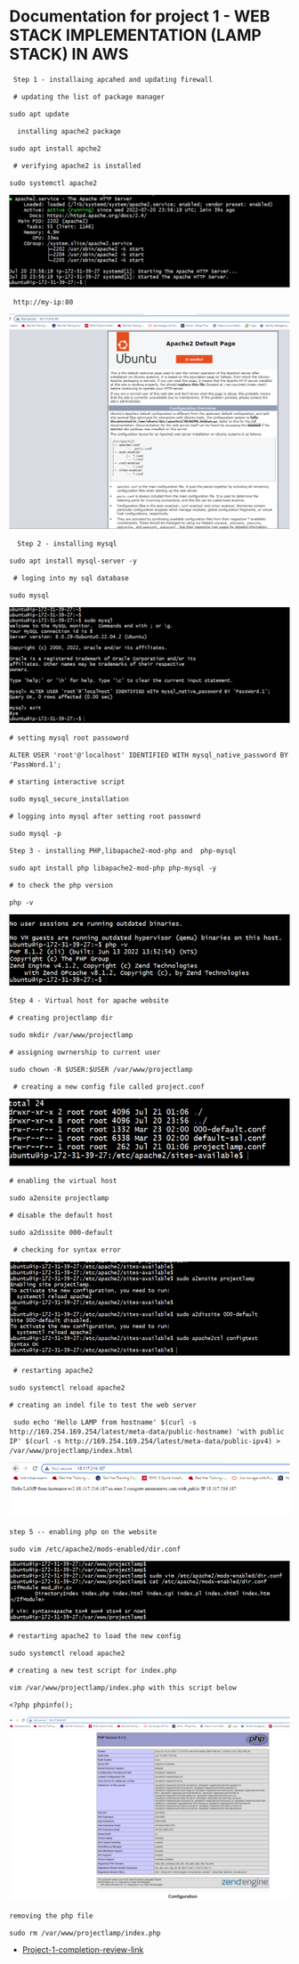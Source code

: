 # Documentation for project 1 - WEB STACK IMPLEMENTATION (LAMP STACK) IN AWS

` Step 1 - installaing apcahed and updating firewall`

` # updating the list of package manager`

`sudo apt update`

`  installing apache2 package`

`sudo apt install apche2`

` # verifying apache2 is installed`

`sudo systemctl apache2`

![project image](./images/Project1-Image1-systemctl-status-apache2.PNG)

` http://my-ip:80`

![project image](./images/Project1-Image2-apache-default-page.PNG)

`  Step 2 - installing mysql`

` sudo apt install mysql-server -y `

` # loging into my sql database`

` sudo mysql `

![project image](./images/Project1-Image3-mysql-passoword.PNG)



` # setting mysql root passoword `

` ALTER USER 'root'@'localhost' IDENTIFIED WITH mysql_native_password BY 'PassWord.1'; `

` # starting interactive script `

` sudo mysql_secure_installation `

` # logging into mysql after setting root passowrd `

` sudo mysql -p `

` Step 3 - installing PHP,libapache2-mod-php and  php-mysql `

` sudo apt install php libapache2-mod-php php-mysql -y `

` # to check the php version `

` php -v ` 

![project image](./images/project-1-image-4-php-version.PNG)

` Step 4 - Virtual host for apache website `

` # creating projectlamp dir `

`sudo mkdir /var/www/projectlamp`

` # assigning owrnership to current user `

` sudo chown -R $USER:$USER /var/www/projectlamp `

` # creating a new config file called project.conf` 

![project image](./images/project-1-image-5-projectlamp-conf.PNG)

` # enabling the virtual host `

` sudo a2ensite projectlamp `

` # disable the default host `

` sudo a2dissite 000-default `

` # checking for syntax error`

![project image](./images/project-1-image-6-ena-disab-configtest.PNG)

` # restarting apache2`

` sudo systemctl reload apache2 `

` # creating an indel file to test the web server `

` sudo echo 'Hello LAMP from hostname' $(curl -s http://169.254.169.254/latest/meta-data/public-hostname) 'with public IP' $(curl -s http://169.254.169.254/latest/meta-data/public-ipv4) > /var/www/projectlamp/index.html` 


![project image](./images/project-1-image-7-new-website-test-page.PNG)


` step 5 -- enabling php on the website `

` sudo vim /etc/apache2/mods-enabled/dir.conf `

![project image](./images/project-1-image-8-mods-enable-dir-conf.PNG)


` # restarting apache2 to load the new config `

` sudo systemctl reload apache2 `

` # creating a new test script for index.php `

`vim /var/www/projectlamp/index.php with this script below `

` <?php
phpinfo(); `

![project image](./images/project-1-image-9-new-php-test-page.PNG)


` removing the php file `

` sudo rm /var/www/projectlamp/index.php `


* [Project-1-completion-review-link](https://github.com/babalola1234/project-1.git)














